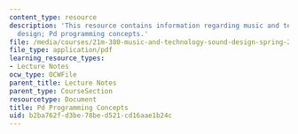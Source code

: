 ```yaml
---
content_type: resource
description: 'This resource contains information regarding music and technology: Sound
  design; Pd programming concepts.'
file: /media/courses/21m-380-music-and-technology-sound-design-spring-2016/b2ba762fd3be78bed521cd16aae1b24c_MIT21M_380S16_Lec06.pdf
file_type: application/pdf
learning_resource_types:
- Lecture Notes
ocw_type: OCWFile
parent_title: Lecture Notes
parent_type: CourseSection
resourcetype: Document
title: Pd Programming Concepts
uid: b2ba762f-d3be-78be-d521-cd16aae1b24c
---
```

